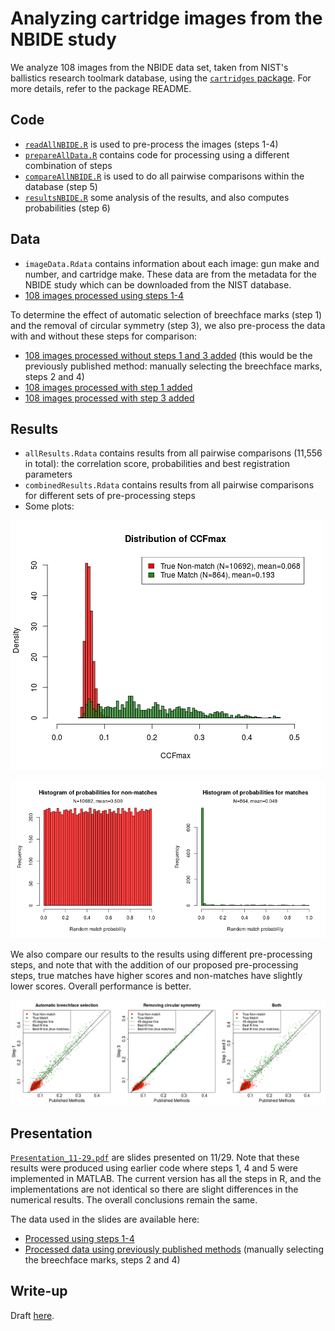 Analyzing cartridge images from the NBIDE study
================

We analyze 108 images from the NBIDE data set, taken from NIST's ballistics research toolmark database, using the [`cartridges` package](https://github.com/xhtai/cartridges). For more details, refer to the package README.

Code
----

-   [`readAllNBIDE.R`](https://github.com/xhtai/NBIDE-cartridges/blob/master/readAllNBIDE.R) is used to pre-process the images (steps 1-4)
-   [`prepareAllData.R`](https://github.com/xhtai/NBIDE-cartridges/blob/master/prepareAllData.R) contains code for processing using a different combination of steps
-   [`compareAllNBIDE.R`](https://github.com/xhtai/NBIDE-cartridges/blob/master/compareAllNBIDE.R) is used to do all pairwise comparisons within the database (step 5)
-   [`resultsNBIDE.R`](https://github.com/xhtai/NBIDE-cartridges/blob/master/resultsNBIDE.R) some analysis of the results, and also computes probabilities (step 6)

Data
----

-   `imageData.Rdata` contains information about each image: gun make and number, and cartridge make. These data are from the metadata for the NBIDE study which can be downloaded from the NIST database.
-   [108 images processed using steps 1-4](https://app.box.com/s/bsgtumz1dmo7pwrhlclkdydn3i9c5gy7)

To determine the effect of automatic selection of breechface marks (step 1) and the removal of circular symmetry (step 3), we also pre-process the data with and without these steps for comparison:

-   [108 images processed without steps 1 and 3 added](https://app.box.com/s/p8ailczfrvz057nb5kxv23s83d7e4l3c) (this would be the previously published method: manually selecting the breechface marks, steps 2 and 4)
-   [108 images processed with step 1 added](https://app.box.com/s/dh4owysmrzyciz9gsg7lbs1lh7eeic4y)
-   [108 images processed with step 3 added](https://app.box.com/s/gf22k07ixykcbdumbu6k21xs7x0o8s5y)

Results
-------

-   `allResults.Rdata` contains results from all pairwise comparisons (11,556 in total): the correlation score, probabilities and best registration parameters
-   `combinedResults.Rdata` contains results from all pairwise comparisons for different sets of pre-processing steps
-   Some plots:

![](distributionCCFmax.png)

![](distributionProbs.png)

We also compare our results to the results using different pre-processing steps, and note that with the addition of our proposed pre-processing steps, true matches have higher scores and non-matches have slightly lower scores. Overall performance is better.

![](resultsVsPublished.png)

Presentation
------------

[`Presentation_11-29.pdf`](https://github.com/xhtai/NBIDE-cartridges/blob/master/Presentation_11-29.pdf) are slides presented on 11/29. Note that these results were produced using earlier code where steps 1, 4 and 5 were implemented in MATLAB. The current version has all the steps in R, and the implementations are not identical so there are slight differences in the numerical results. The overall conclusions remain the same.

The data used in the slides are available here:

-   [Processed using steps 1-4](https://app.box.com/s/dguq02tjemimhcgj2gc0rdhau1cnou4d)
-   [Processed data using previously published methods](https://app.box.com/s/o0dguefk95dy6zl3q9ypf08ksjbyl6wo) (manually selecting the breechface marks, steps 2 and 4)

Write-up
--------

Draft [here](https://github.com/xhtai/NBIDE-cartridges/blob/master/cartridge_cases.pdf).
